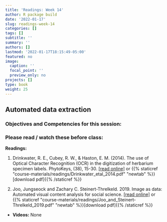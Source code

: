 ```yaml
---
title: 'Readings: Week 14'
author: R package build
date: '2022-01-17'
slug: readings-week-14
categories: []
tags: []
subtitle: ''
summary: ''
authors: []
lastmod: '2022-01-17T18:15:49-05:00'
featured: no
image:
  caption: ''
  focal_point: ''
  preview_only: no
projects: []
type: book
weight: 25
---
```



## Automated data extraction
 
### Objectives and Competencies for this session:


  
### Please read / watch these before class:
        
**Readings:** 

1.  Drinkwater, R. E., Cubey, R. W., & Haston, E. M. (2014). The use of Optical Character Recognition (OCR) in the digitization of herbarium specimen labels. PhytoKeys, (38), 15-30.  [[read online]](doi:10.3897/phytokeys.38.7168) or {{% staticref "course-materials/readings/Drinkwater_etal_2014.pdf" "newtab" %}}[download pdf]{{% /staticref %}}

2.  Joo, Jungseock and Zachary C. Steinert-Threlkeld. 2019. Image as data: Automated visual content analysis for social science. [[read online]](https://ocean.sagepub.com/blog/image-as-data-automated-visual-content-analysis-for-social-science)  or {{% staticref "course-materials/readings/Joo_and_Steinert-Threlkeld_2019.pdf" "newtab" %}}[download pdf]{{% /staticref %}}

* **Videos:** None
